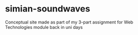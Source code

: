 simian-soundwaves
=================

Conceptual site made as part of my 3-part assignment for Web Technologies module back in uni days
